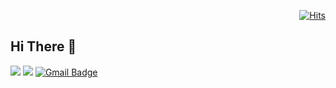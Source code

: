   <div align=right>
	
  [![Hits](https://hits.seeyoufarm.com/api/count/incr/badge.svg?url=https%3A%2F%2Fgithub.com%2Fhyeongil2&count_bg=%233D81C8&title_bg=%23555555&icon=&icon_color=%23E7E7E7&title=profile+views&edge_flat=true)](https://hits.seeyoufarm.com)
	
  </div>

## Hi There 👋

<img src="https://img.shields.io/badge/github-181717?style=for-the-badge&logo=github&logoColor=white"> <img src="https://img.shields.io/badge/mysql-4479A1?style=for-the-badge&logo=mysql&logoColor=white"> [![Gmail Badge](https://img.shields.io/badge/Gmail-d14836?style=flat-square&logo=Gmail&logoColor=white&link=mailto:tmxhscjswo0@gmail.com)](mailto:tmxhscjswo0@gmail.com)

  
<!--
**hyeongil2/hyeongil2** is a ✨ _special_ ✨ repository because its `README.md` (this file) appears on your GitHub profile.

Here are some ideas to get you started:

- 🔭 I’m currently working on ...
- 🌱 I’m currently learning ...
- 👯 I’m looking to collaborate on ...
- 🤔 I’m looking for help with ...
- 💬 Ask me about ...
- 📫 How to reach me: ...
- 😄 Pronouns: ...
- ⚡ Fun fact: ...
-->
